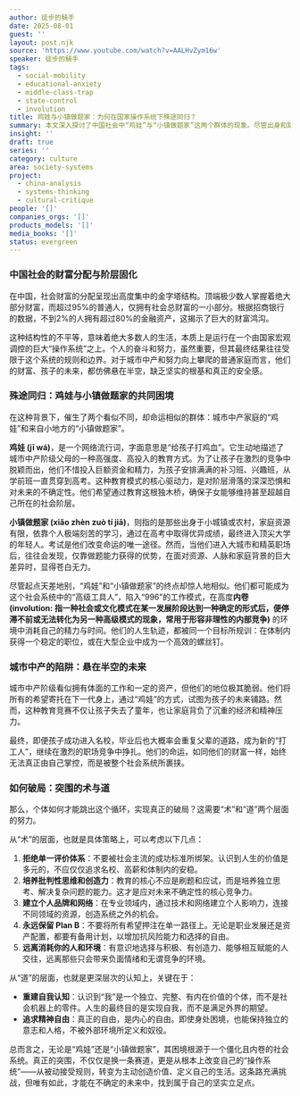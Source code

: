 ```yaml
---
author: 徒步的騎手
date: 2025-08-01
guest: ''
layout: post.njk
source: 'https://www.youtube.com/watch?v=AALHvZym16w'
speaker: 徒步的騎手
tags:
  - social-mobility
  - educational-anxiety
  - middle-class-trap
  - state-control
  - involution
title: 鸡娃与小镇做题家：为何在国家操作系统下殊途同归？
summary: 本文深入探讨了中国社会中“鸡娃”与“小镇做题家”这两个群体的现象。尽管出身和路径截然不同，他们却往往陷入相似的困境——成为一个由国家主导的、高度内卷的社会系统中的“高级打工人”。文章分析了这种殊途同归背后的结构性原因，即个人的人生程序运行在国家设定的“操作系统”之上，并探讨了城市中产阶级财富、子女教育和未来都悬于半空的焦虑。最后，文章提出了个体寻求突围破局的可能路径与策略。
insight: ''
draft: true
series: ''
category: culture
area: society-systems
project:
  - china-analysis
  - systems-thinking
  - cultural-critique
people: '[]'
companies_orgs: '[]'
products_models: '[]'
media_books: '[]'
status: evergreen
---
```


### 中国社会的财富分配与阶层固化

在中国，社会财富的分配呈现出高度集中的金字塔结构。顶端极少数人掌握着绝大部分财富，而超过95%的普通人，仅拥有社会总财富的一小部分。根据招商银行的数据，不到2%的人拥有超过80%的金融资产，这揭示了巨大的财富鸿沟。

这种结构性的不平等，意味着绝大多数人的生活，本质上是运行在一个由国家宏观调控的巨大“操作系统”之上。个人的奋斗和努力，虽然重要，但其最终结果往往受限于这个系统的规则和边界。对于城市中产和努力向上攀爬的普通家庭而言，他们的财富、孩子的未来，都仿佛悬在半空，缺乏坚实的根基和真正的安全感。

### 殊途同归：鸡娃与小镇做题家的共同困境

在这种背景下，催生了两个看似不同，却命运相似的群体：城市中产家庭的“鸡娃”和来自小地方的“小镇做题家”。

**鸡娃 (jī wá)**，是一个网络流行词，字面意思是“给孩子打鸡血”。它生动地描述了城市中产阶级父母的一种高强度、高投入的教育方式。为了让孩子在激烈的竞争中脱颖而出，他们不惜投入巨额资金和精力，为孩子安排满满的补习班、兴趣班，从学前班一直贯穿到高考。这种教育模式的核心驱动力，是对阶层滑落的深深恐惧和对未来的不确定性。他们希望通过教育这根独木桥，确保子女能够维持甚至超越自己所在的社会阶层。

**小镇做题家 (xiǎo zhèn zuò tí jiā)**，则指的是那些出身于小城镇或农村，家庭资源有限，依靠个人极端刻苦的学习，通过在高考中取得优异成绩，最终进入顶尖大学的年轻人。考试是他们改变命运的唯一途径。然而，当他们进入大城市和精英职场后，往往会发现，仅靠做题能力获得的优势，在面对资源、人脉和家庭背景的巨大差异时，显得苍白无力。

尽管起点天差地别，“鸡娃”和“小镇做题家”的终点却惊人地相似。他们都可能成为这个社会系统中的“高级工具人”，陷入“996”的工作模式，在高度**内卷 (involution: 指一种社会或文化模式在某一发展阶段达到一种确定的形式后，便停滞不前或无法转化为另一种高级模式的现象，常用于形容非理性的内部竞争)** 的环境中消耗自己的精力与时间。他们的人生轨迹，都被同一个目标所规训：在体制内获得一个稳定的职位，或在大型企业中成为一个高效的螺丝钉。

### 城市中产的陷阱：悬在半空的未来

城市中产阶级看似拥有体面的工作和一定的资产，但他们的地位极其脆弱。他们将所有的希望寄托在下一代身上，通过“鸡娃”的方式，试图为孩子的未来铺路。然而，这种教育竞赛不仅让孩子失去了童年，也让家庭背负了沉重的经济和精神压力。

最终，即便孩子成功进入名校，毕业后也大概率会重复父辈的道路，成为新的“打工人”，继续在激烈的职场竞争中挣扎。他们的命运，如同他们的财富一样，始终无法真正由自己掌控，而是被整个社会系统所裹挟。

### 如何破局：突围的术与道

那么，个体如何才能跳出这个循环，实现真正的破局？这需要“术”和“道”两个层面的努力。

从“术”的层面，也就是具体策略上，可以考虑以下几点：

1.  **拒绝单一评价体系**：不要被社会主流的成功标准所绑架。认识到人生的价值是多元的，不应仅仅追求名校、高薪和体制内的安稳。
2.  **培养批判性思维和创造力**：教育的核心不应是刷题和应试，而是培养独立思考、解决复杂问题的能力。这才是应对未来不确定性的核心竞争力。
3.  **建立个人品牌和网络**：在专业领域内，通过技术和网络建立个人影响力，连接不同领域的资源，创造系统之外的机会。
4.  **永远保留 Plan B**：不要将所有希望押注在单一路径上。无论是职业发展还是资产配置，都要有备用计划，以增加抗风险能力和选择的自由。
5.  **远离消耗你的人和环境**：有意识地选择与积极、有创造力、能够相互赋能的人交往，远离那些只会带来负面情绪和无谓竞争的环境。

从“道”的层面，也就是更深层次的认知上，关键在于：

*   **重建自我认知**：认识到“我”是一个独立、完整、有内在价值的个体，而不是社会机器上的零件。人生的最终目的是实现自我，而不是满足外界的期望。
*   **追求精神自由**：真正的自由，是内心的自由。即使身处困境，也能保持独立的意志和人格，不被外部环境所定义和奴役。

总而言之，无论是“鸡娃”还是“小镇做题家”，其困境根源于一个僵化且内卷的社会系统。真正的突围，不仅仅是换一条赛道，更是从根本上改变自己的“操作系统”——从被动接受规则，转变为主动创造价值、定义自己的生活。这条路充满挑战，但唯有如此，才能在不确定的未来中，找到属于自己的坚实立足点。